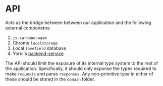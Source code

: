 # API

Acts as the bridge between between our application and the following external componetns:
1) `js-cardano-wasm`
2) Chrome `localstorage`
3) Local `lovefield` database
4) Yoroi's [backend-service](https://github.com/Emurgo/yoroi-backend-service)

The API should limit the exposure of its internal type system to the rest of the application. Specifically, it should only exponse the types required to make `requests` and parse `responses`. Any non-primitive type in either of these should be stored in the `domain` folder.